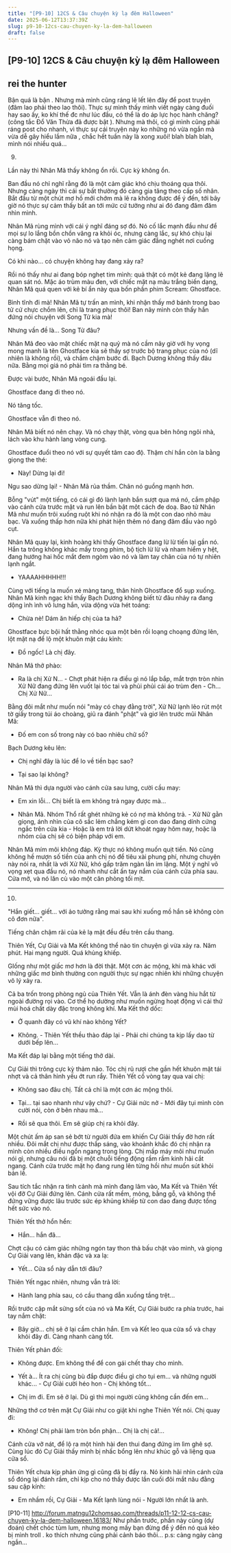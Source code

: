 ```yaml
---
title: "[P9-10] 12CS & Câu chuyện kỳ lạ đêm Halloween"
date: 2025-06-12T13:37:39Z
slug: p9-10-12cs-cau-chuyen-ky-la-dem-halloween
draft: false
---
```


## [P9-10] 12CS & Câu chuyện kỳ lạ đêm Halloween

## rei the hunter

Bận quá là bận . Nhưng mà mình cũng ráng lê lết lên đây để post truyện (đâm lao phải theo lao thôi). Thực sự mình thấy mình viết ngày càng đuối hay sao ấy, ko khí thế đc như lúc đầu, có thể là do áp lực học hành chăng? (công tắc Đổ Văn Thừa đã được bật ). Nhưng mà thôi, có gì mình cũng phải ráng post cho nhanh, vì thực sự cái truyện này ko những nó vừa ngắn mà vừa dễ gây hiểu lầm nữa , chắc hết tuần này là xong xuôi!
 blah blah blah, mình nói nhiều quá...
 
9.
 
Lần này thì Nhân Mã thấy không ổn rồi. Cực kỳ không ổn.
 
Ban đầu nó chỉ nghĩ rằng đó là một cảm giác khó chịu thoáng qua thôi. Nhưng càng ngày thì cái sự bất thường đó càng gia tăng theo cấp số nhân. Bắt đầu từ một chút mơ hồ mới chớm mà lẽ ra không được để ý đến, tới bây giờ nó thực sự cảm thấy bất an tới mức cứ tưởng như ai đó đang đăm đăm nhìn mình.
 
Nhân Mã rùng mình với cái ý nghĩ đáng sợ đó. Nó cố lắc mạnh đầu như để mọi sự lo lắng bồn chồn văng ra khỏi óc, nhưng càng lắc, sự khó chịu lại càng bám chặt vào vỏ não nó và tạo nên cảm giác đắng nghét nơi cuống họng.
 
 
Có khi nào... có chuyện không hay đang xảy ra?
 
Rồi nó thấy như ai đang bóp nghẹt tim mình: quả thật có một kẻ đang lặng lẽ quan sát nó. Mặc áo trùm màu đen, với chiếc mặt nạ màu trắng biến dạng, Nhân Mã quá quen với kẻ bí ẩn này qua bốn phần phim Scream: Ghostface.
 
Bình tĩnh đi mà! Nhân Mã tự trấn an mình, khi nhận thấy mớ bánh trong bao tử cứ chực chồm lên, chỉ là trang phục thôi! Ban nãy mình còn thấy hắn đứng nói chuyện với Song Tử kia mà!
 
Nhưng vấn đề là... Song Tử đâu?
 
Nhân Mã đeo vào mặt chiếc mặt nạ quỷ mà nó cầm nãy giờ với hy vọng mong manh là tên Ghostface kia sẽ thấy sợ trước bộ trang phục của nó (dĩ nhiên là không rồi), và chầm chậm bước đi. Bạch Dương không thấy đâu nữa. Bằng mọi giá nó phải tìm ra thằng bé.
 
Được vài bước, Nhân Mã ngoái đầu lại.
 
Ghostface đang đi theo nó.
 
Nó tăng tốc.
 
Ghostface vẫn đi theo nó.
 
Nhân Mã biết nó nên chạy. Và nó chạy thật, vòng qua bên hông ngôi nhà, lách vào khu hành lang vòng cung.
 
Ghostface đuổi theo nó với sự quyết tâm cao độ. Thậm chí hắn còn la bằng giọng the thé:
 
- Này! Dừng lại đi!
 
Ngu sao dừng lại! - Nhân Mã rủa thầm. Chân nó guồng mạnh hơn.
 
Bỗng "vút" một tiếng, có cái gì đó lành lạnh bắn sượt qua má nó, cắm phập vào cánh cửa trước mặt và run lên bần bật một cách đe doạ. Bao tử Nhân Mã như muốn trôi xuống ruột khi nó nhận ra đó là một con dao nhỏ màu bạc. Và xuống thấp hơn nữa khi phát hiện thêm nó đang đâm đầu vào ngõ cụt.
 
Nhân Mã quay lại, kinh hoàng khi thấy Ghostface đang lừ lừ tiến lại gần nó. Hắn ta trông không khác mấy trong phim, bộ tịch lừ lừ và nham hiểm y hệt, đang hướng hai hốc mắt đem ngòm vào nó và làm tay chân của nó tự nhiên lạnh ngắt.
 
- YAAAAHHHHH!!!
 
Cùng với tiếng la muốn xé màng tang, thân hình Ghostface đổ sụp xuống. Nhân Mã kinh ngạc khi thấy Bạch Dương không biết từ đâu nhảy ra đang dộng ình ình vô lưng hắn, vừa dộng vừa hét toáng:
 
- Chừa nè! Dám ăn hiếp chị của ta hả?
 
Ghostface bực bội hất thằng nhóc qua một bên rồi loạng choạng đứng lên, lột mặt nạ để lộ một khuôn mặt cáu kỉnh:
 
- Đồ ngốc! Là chị đây.
 
Nhân Mã thở phào:
 
- Ra là chị Xử N... - Chợt phát hiện ra điều gì nó lắp bắp, mắt trợn tròn nhìn Xử Nữ đang đứng lên vuốt lại tóc tai và phủi phủi cái áo trùm đen - Ch... Chị Xử Nữ...
 
Bằng đôi mắt như muốn nói "mày có chạy đằng trời", Xử Nữ lạnh lẽo rút một tờ giấy trong túi áo choàng, giũ ra đánh "phật" và giơ lên trước mũi Nhân Mã:
 
- Đố em con số trong này có bao nhiêu chữ số?
 
Bạch Dương kêu lên:
 
- Chị nghĩ đây là lúc để lo về tiền bạc sao?
 
- Tại sao lại không?
 
Nhân Mã thì dựa người vào cánh cửa sau lưng, cười cầu may:
 
- Em xin lỗi... Chị biết là em không trả ngay được mà...
 
- Nhân Mã. Nhóm Thổ rất ghét những kẻ có nợ mà không trả. - Xử Nữ gằn giọng, ánh nhìn của cô sắc lẻm chẳng kém gì con dao đang dính cứng ngắc trên cửa kia - Hoặc là em trả lời dứt khoát ngay hôm nay, hoặc là nhóm của chị sẽ có biện pháp với em.
 
Nhân Mã mím môi không đáp. Kỳ thực nó không muốn quịt tiền. Nó cũng không hề mượn số tiền của anh chị nó để tiêu xài phung phí, nhưng chuyện này nói ra, nhất là với Xử Nữ, khó gấp trăm ngàn lần im lặng. Một ý nghĩ vô vọng xẹt qua đầu nó, nó nhanh như cắt ấn tay nắm của cánh cửa phía sau. Cửa mở, và nó lăn cù vào một căn phòng tối mịt.
 
------------------
 
10.
 
"Hắn giết... giết... với ảo tưởng rằng mai sau khi xuống mồ hắn sẽ không còn cô đơn nữa".
 
Tiếng chân chậm rãi của kẻ lạ mặt đều đều trên cầu thang.
 
Thiên Yết, Cự Giải và Ma Kết không thể nào tin chuyện gì vừa xảy ra. Năm phút. Hai mạng người. Quá khủng khiếp.
 
GIống như một giấc mơ hơn là đời thật. Một cơn ác mộng, khi mà khác với những giấc mơ bình thường con người thực sự ngạc nhiên khi những chuyện vô lý xảy ra.
 
Cả ba trốn trong phòng ngủ của Thiên Yết. Vẫn là ánh đèn vàng hiu hắt từ ngoài đường rọi vào. Cơ thể họ dường như muốn ngừng hoạt động vì cái thứ mùi hoá chất dày đặc trong không khí. Ma Kết thở dốc:
 
- Ở quanh đây có vũ khí nào không Yết?
 
- Không. - Thiên Yết thều thào đáp lại - Phải chi chúng ta kịp lấy dao từ dưới bếp lên...
 
Ma Kết đáp lại bằng một tiếng thở dài.
 
Cự Giải thì trông cực kỳ thảm não. Tóc chị rũ rượi che gần hết khuôn mặt tái nhợt và cả thân hình yếu ớt run rẩy. Thiên Yết cố vòng tay qua vai chị:
 
- Không sao đâu chị. Tất cả chỉ là một cơn ác mộng thôi.
 
- Tại... tại sao nhanh như vậy chứ? - Cự Giải nức nở - Mới đây tụi mình còn cười nói, còn ở bên nhau mà...
 
- Rồi sẽ qua thôi. Em sẽ giúp chị ra khỏi đây.
 
Một chút ấm áp san sẻ bớt từ người đứa em khiến Cự Giải thấy đờ hơn rất nhiều. Đôi mắt chị như được thắp sáng, vào khoảnh khắc đó chị nhận ra mình còn nhiều điều ngổn ngang trong lòng. Chị mấp máy môi như muốn nói gì, nhưng câu nói đã bị một chuỗi tiếng động rầm rầm kinh hãi cắt ngang. Cánh cửa trước mặt họ đang rung lên từng hồi như muốn sút khỏi bản lề.
 
Sau tích tắc nhận ra tình cảnh mà mình đang lâm vào, Ma Kết và Thiên Yết vội đỡ Cự Giải đứng lên. Cánh cửa rất mềm, mỏng, bằng gỗ, và không thể đứng vững được lâu trước sức ép khủng khiếp từ con dao đang được tống hết sức vào nó.
 
Thiên Yết thở hổn hển:
 
- Hắn... hắn đã...
 
Chợt cậu có cảm giác những ngón tay thon thả bấu chặt vào mình, và giọng Cự Giải vang lên, khản đặc và xa lạ:
 
- Yết... Cửa sổ này dẫn tới đâu?
 
Thiên Yết ngạc nhiên, nhưng vẫn trả lời:
 
- Hành lang phía sau, có cầu thang dẫn xuống tầng trệt...
 
Rồi trước cặp mắt sửng sốt của nó và Ma Kết, Cự Giải bước ra phía trước, hai tay nắm chặt:
 
- Bây giờ... chị sẽ ở lại cầm chân hắn. Em và Kết leo qua cửa sổ và chạy khỏi đây đi. Càng nhanh càng tốt.
 
Thiên Yết phản đối:
 
- Không được. Em không thể để con gái chết thay cho mình.
 
- Yết à... Ít ra chị cũng bù đắp được điều gì cho tụi em... và những người khác... - Cự Giải cười héo hon - Chị không tốt...
 
- Chị im đi. Em sẽ ở lại. Dù gì thì mọi người cũng không cần đến em...
 
Những thớ cơ trên mặt Cự Giải như co giật khi nghe Thiên Yết nói. Chị quay đi:
 
- Không! Chị phải làm tròn bổn phận... Chị là chị cả!...
 
Cánh cửa vỡ nát, để lộ ra một hình hài đen thui đang đứng im lìm ghê sợ. Cùng lúc đó Cự Giải thấy mình bị nhấc bổng lên như khúc gỗ và liệng qua cửa sổ.
 
Thiên Yết chưa kịp phản ứng gì cũng đã bị đẩy ra. Nó kinh hãi nhìn cánh cửa sổ đóng lại đánh rầm, chỉ kịp cho nó thấy được lần cuối đôi mắt nâu đằng sau cặp kính:
 
- Em nhầm rồi, Cự Giải - Ma Kết lạnh lùng nói - Người lớn nhất là anh.
 
[P10-11] http://forum.matngu12chomsao.com/threads/p11-12-12-cs-cau-chuyen-ky-la-dem-halloween.16183/
Như phần trước, phần này cũng (dự đoán) chết chóc tùm lum, nhưng mong mấy bạn đừng để ý đến nó quá kẻo bị mình troll . ko thích nhưng cũng phải cảnh báo thôi...
p.s: càng ngày càng ngắn...